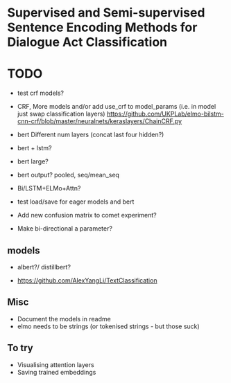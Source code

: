 # Supervised and Semi-supervised Sentence Encoding Methods for Dialogue Act Classification

# TODO
- test crf models?
- CRF, More models and/or add use_crf to model_params (i.e. in model just swap classification layers)
https://github.com/UKPLab/elmo-bilstm-cnn-crf/blob/master/neuralnets/keraslayers/ChainCRF.py

- bert Different num layers (concat last four hidden?)
- bert + lstm?
- bert large?
- bert output? pooled, seq/mean_seq

- Bi/LSTM+ELMo+Attn?

- test load/save for eager models and bert

- Add new confusion matrix to comet experiment?

- Make bi-directional a parameter?
## models

- albert?/ distillbert?

- https://github.com/AlexYangLi/TextClassification

## Misc
- Document the models in readme
- elmo needs to be strings (or tokenised strings - but those suck)

## To try
- Visualising attention layers
- Saving trained embeddings